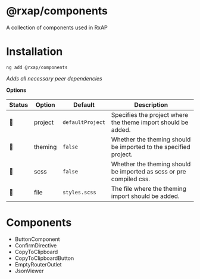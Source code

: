 @rxap/components
===

A collection of components used in RxAP

# Installation

```
ng add @rxap/components
```

*Adds all necessary peer dependencies*

**Options**

Status | Option | Default | Description
--- | --- | --- | ---
📅 | project | `defaultProject` | Specifies the project where the theme import should be added.
📅 | theming | `false` | Whether the theming should be imported to the specified project.
📅 | scss | `false` | Whether the theming should be imported as scss or pre compiled css.
📅 | file | `styles.scss` | The file where the theming import should be added. 

# Components

- ButtonComponent
- ConfirmDirective
- CopyToClipboard
- CopyToClipboardButton
- EmptyRouterOutlet
- JsonViewer
